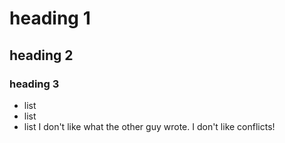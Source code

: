 # heading 1
## heading 2
### heading 3
- list
- list
- list
I don't like what the other guy wrote. I don't like conflicts!
